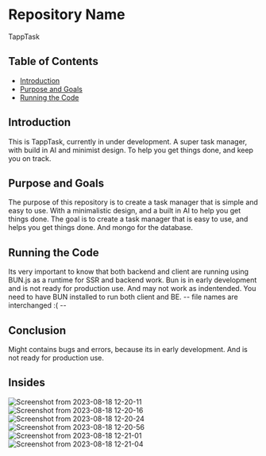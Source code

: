 # Repository Name
TappTask

## Table of Contents

- [Introduction](#introduction)
- [Purpose and Goals](#purpose-and-goals)
- [Running the Code](#running-the-code)

## Introduction

This is TappTask, currently in under development. A super task manager, with build in AI and minimist design. To help you get things done, and keep you on track.

## Purpose and Goals

The purpose of this repository is to create a task manager that is simple and easy to use. With a minimalistic design, and a built in AI to help you get things done. The goal is to create a task manager that is easy to use, and helps you get things done.
And mongo for the database.

## Running the Code
Its very important to know that both backend and client are running using BUN.js as a runtime for SSR and backend work. Bun is in early development and is not ready for production use. And may not work as indentended.
You need to have BUN installed to run both client and BE.
-- file names are interchanged :( --

## Conclusion
Might contains bugs and errors, because its in early development. And is not ready for production use.

## Insides

![Screenshot from 2023-08-18 12-20-11](https://github.com/SJ22032003/TappTask/assets/85823986/eac1c41e-7a4d-409c-a175-c78c5db5d04f)
![Screenshot from 2023-08-18 12-20-16](https://github.com/SJ22032003/TappTask/assets/85823986/13c32933-1cd6-4d5c-ad0d-175f67450659)
![Screenshot from 2023-08-18 12-20-24](https://github.com/SJ22032003/TappTask/assets/85823986/e5b8e69a-c9f4-497e-8c0f-c43e43012a7a)
![Screenshot from 2023-08-18 12-20-56](https://github.com/SJ22032003/TappTask/assets/85823986/615a9c57-8913-41e7-b121-ada804d7b338)
![Screenshot from 2023-08-18 12-21-01](https://github.com/SJ22032003/TappTask/assets/85823986/4710fbbb-324c-42c1-9f29-a597ac5865d2)
![Screenshot from 2023-08-18 12-21-04](https://github.com/SJ22032003/TappTask/assets/85823986/f69e13ef-1202-42cd-9f4d-c3b414794fdd)

